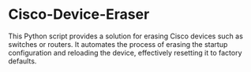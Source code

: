 # Cisco-Device-Eraser
This Python script provides a solution for erasing Cisco devices such as switches or routers. It automates the process of erasing the startup configuration and reloading the device, effectively resetting it to factory defaults.
